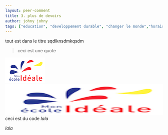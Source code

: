 ```yaml
---
layout: peer-comment
title: 3. plus de devoirs
author: johny johny
tags: ["education", "developpement durable", "changer le monde","horaires","organisation","informatique à l'école","sanctions"]
---
```

tout est dans le titre sqdlknsdmkqsdm

> ceci est une quote

<!-- 
```
ceci est un 
block of code  provoke size bugs
```
 -->
![image insérée](/static/images/uploads/favicon.png)
<img src="/static/images/uploads/favicon.png" style="width:750px;height: 100px"/>
ceci est du code <em> lala</em>

<em>lala</em>
